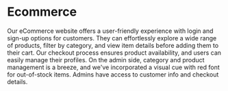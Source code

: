 # Ecommerce
Our eCommerce website offers a user-friendly experience with login and sign-up options for
customers. They can effortlessly explore a wide range of products, filter by category, and view item details
before adding them to their cart. Our checkout process ensures product availability, and users can easily
manage their profiles. On the admin side, category and product management is a breeze, and we've
incorporated a visual cue with red font for out-of-stock items. Admins have access to customer info and checkout details.
